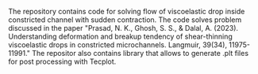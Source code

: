 The repository contains code for solving flow of viscoelastic drop inside constricted channel with sudden contraction. The code solves problem discussed in the paper "Prasad, N. K., Ghosh, S. S., & Dalal, A. (2023). Understanding deformation and breakup tendency of shear-thinning viscoelastic drops in constricted microchannels. Langmuir, 39(34), 11975-11991."
The repositor also contains library that allows to generate .plt files for post processing with Tecplot.

